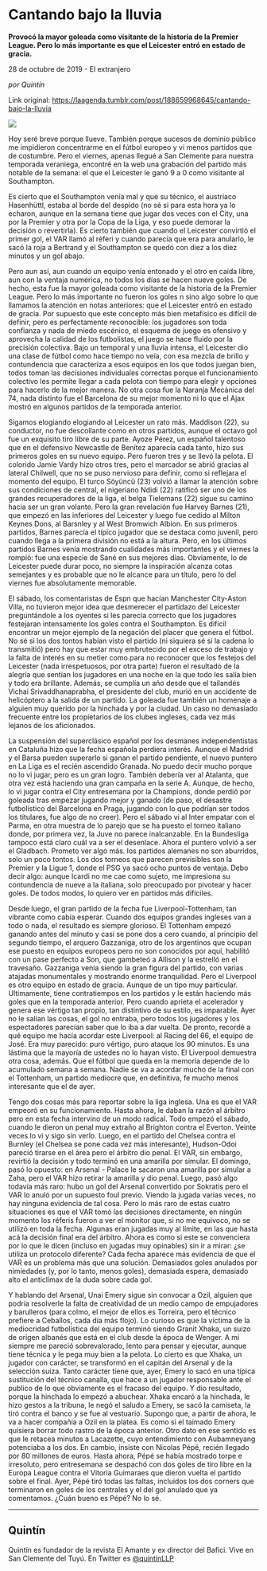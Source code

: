 # Cantando bajo la lluvia

**Provocó la mayor goleada como visitante de la historia de la Premier League. Pero lo más importante es que el Leicester entró en estado de gracia.**

28 de octubre de 2019 - El extranjero

_por Quintín_

Link original: https://laagenda.tumblr.com/post/188659968645/cantando-bajo-la-lluvia

![](https://64.media.tumblr.com/0e0ed2d5dda71f832b0546f4d4f47881/6f12b212db972b3a-fb/s500x750/71261dfa1696eb0c3f1e082a180e60f34c362196.jpg)

Hoy seré breve porque llueve. También porque sucesos de dominio público me impidieron concentrarme en el fútbol europeo y vi menos partidos que de costumbre. Pero el viernes, apenas llegué a San Clemente para nuestra temporada veraniega, encontré en la web una grabación del partido más notable de la semana: el que el Leicester le ganó 9 a 0 como visitante al Southampton.

Es cierto que el Southampton venía mal y que su técnico, el austríaco Hasenhüttl, estaba al borde del despido (no sé si para esta hora ya lo echaron, aunque en la semana tiene que jugar dos veces con el City, una por la Premier y otra por la  Copa de la Liga, y eso puede demorar la decisión o revertirla). Es cierto también que cuando el Leicester convirtió el primer gol, el VAR llamó al réferi y cuando parecía que era para anularlo, le sacó la roja a Bertrand y el Southampton se quedó con diez a los diez minutos y un gol abajo. 

Pero aun así, aun cuando un equipo venía entonado y el otro en caída libre, aun con la ventaja numérica, no todos los días se hacen nueve goles. De hecho, esta fue la mayor goleada como visitante de la historia de la Premier League. Pero lo más importante no fueron los goles n sino algo sobre lo que llamamos la atención en notas anteriores: que el Leicester entró en estado de gracia. Por supuesto que este concepto más bien metafísico es difícil de definir, pero es perfectamente reconocible: los jugadores son toda confianza y nada de miedo escénico, el esquema de juego es ofensivo y aprovecha la calidad de los futbolistas, el juego se hace fluido por la precisión colectiva. Bajo un temporal y una lluvia intensa, el Leicester dio una clase de fútbol como hace tiempo no veía, con esa mezcla de brillo y contundencia que caracteriza a esos equipos en los que todos juegan bien, todos toman las decisiones individuales correctas porque el funcionamiento colectivo les permite llegar a cada pelota con tiempo para elegir y opciones para hacerlo de la mejor manera. No otra cosa fue la Naranja Mecánica del 74, nada distinto fue el Barcelona de su mejor momento ni lo que el Ajax mostró en algunos partidos de la temporada anterior. 






Sigamos elogiando elogiando al Leicester un rato más. Maddison (22), su conductor, no fue descollante como en otros partidos, aunque el octavo gol fue un exquisito tiro libre de su parte. Ayoze Pérez, un español talentoso que en el defensivo Newcastle de Benítez aparecía cada tanto, hizo sus primeros goles en su nuevo equipo. Pero fueron tres y se llevó la pelota. El colorido Jamie Vardy hizo otros tres, pero el marcador se abrió gracias al lateral Chilwell, que no se puso nervioso para definir, como si reflejara el momento del equipo. El turco Söyüncü (23) volvió a llamar la atención sobre sus condiciones de central, el nigeriano Ndidi (22) ratificó ser uno de los grandes recuperadores de la liga, el belga Tielemans (22) sigue su camino hacia ser un gran volante. Pero la gran revelación fue Harvey Barnes (21), que empezó en las inferiores del Leicester y luego fue cedido al Milton Keynes Dons, al Barsnley y al West Bromwich Albion. En sus primeros partidos, Barnes parecía el típico jugador que se destaca como juvenil, pero cuando llega a la primera división no está a la altura. Pero, en los últimos partidos Barnes venía mostrando cualidades más importantes y el viernes la rompió: fue una especie de Sané en sus mejores días. Obviamente, lo de Leicester puede durar poco, no siempre la inspiración alcanza cotas semejantes y es probable que no le alcance para un título, pero lo del viernes fue absolutamente memorable.




El sábado, los comentaristas de Espn que hacían Manchester City-Aston Villa, no tuvieron mejor idea que desmerecer el partidazo del Leicester preguntándole a los oyentes si les parecía correcto que los jugadores festejaran intensamente los goles contra el Southampton. Es difícil encontrar un mejor ejemplo de la negación del placer que genera el fútbol. No sé si los dos tontos habían visto el partido (ni siquiera sé si la cadena lo transmitió) pero hay que estar muy embrutecido por el exceso de trabajo y la falta de interés en su metier como para no reconocer que los festejos del Leicester (nada irrespetuosos, por otra parte) fueron el resultado de la alegría que sentían los jugadores en una noche en la que todo les salía bien y todo era brillante. Además, se cumplía un año desde que el tailandés Vichai Srivaddhanaprabha, el presidente del club, murió en un accidente de helicóptero a la salida de un partido. La goleada fue también un homenaje a alguien muy querido por la hinchada y por la ciudad. Un caso no demasiado frecuente entre los propietarios de los clubes ingleses, cada vez más lejanos de los aficionados.

La suspensión del superclásico español por los desmanes independentistas en Cataluña hizo que la fecha española perdiera interés. Aunque el Madrid y el Barsa pueden superarlo si ganan el partido pendiente, el nuevo puntero en La Liga es el recién ascendido Granada. No puedo decir mucho porque no lo vi jugar, pero es un gran logro. También debería ver al Atalanta, que otra vez está haciendo una gran campaña en la serie A. Aunque, de hecho, lo vi jugar contra el City entresemana por la Champions, donde perdió por goleada tras empezar jugando mejor y ganado (de paso, el desastre futbolístico del Barcelona en Praga, jugando con lo que podrían ser todos los titulares, fue algo de no creer). Pero el sábado vi al Inter empatar con el Parma, en otra muestra de lo parejo que se ha puesto el torneo italiano donde, por primera vez, la Juve no parece inalcanzable. En la Bundesliga tampoco está claro cuál va a ser el desenlace. Ahora el puntero volvió a ser el Gladbach. Prometo ver algo más. los partidos alemanes no son aburridos, solo un poco tontos. Los dos torneos que parecen previsibles son la Premier y la Ligue 1, donde el PSG ya sacó ocho puntos de ventaja. Debo decir algo: aunque Icardi no me cae como sujeto, me impresiona su contundencia de nueve a la italiana, solo preocupado por pivotear y hacer goles. De todos modos, lo quiero ver en partidos más difíciles. 

Desde luego, el gran partido de la fecha fue Liverpool-Tottenham, tan vibrante como cabía esperar. Cuando dos equipos grandes ingleses van a todo o nada, el resultado es siempre glorioso. El Tottenham empezó ganando antes del minuto y casi se pone dos a cero cuando, al principio del segundo tiempo, el arquero Gazzaniga, otro de los argentinos que ocupan ese puesto en equipos europeos pero no son conocidos por aquí, habilitó con un pase perfecto a Son, que gambeteó a Allison y la estrelló en el travesaño. Gazzaniga venía siendo la gran figura del partido, con varias atajadas monumentales y mostrando enorme tranquilidad. Pero el Liverpool es otro equipo en estado de gracia. Aunque de un tipo muy particular. Ultimamente, tiene contratiempos en los partidos y le están haciendo más goles que en la temporada anterior. Pero cuando aprieta el acelerador y genera ese vértigo tan propio, tan distintivo de su estilo, es imparable. Ayer no le salían las cosas, el gol no entraba, pero todos los jugadores y los espectadores parecían saber que lo iba a dar vuelta. De pronto, recordé a qué equipo me hacía acordar este Liverpool: al Racing del 66, el equipo de José. Era muy parecido: puro vértigo, puro ataque los 90 minutos. Es una lástima que la mayoría de ustedes no lo hayan visto. El Liverpool demuestra otra cosa, además. Que el fútbol que queda en la memoria depende de lo acumulado semana a semana. Nadie se va a acordar mucho de la final con el Tottenham, un partido mediocre que, en definitiva, fe mucho menos interesante que el de ayer.

Tengo dos cosas más para reportar sobre la liga inglesa. Una es que el VAR empeoró en su funcionamiento. Hasta ahora, le daban la razón al árbitro pero en esta fecha intervino de un modo radical. Todo empezó el sábado, cuando le dieron un penal muy extraño al Brighton contra el Everton. Veinte veces lo vi y sigo sin verlo. Luego, en el partido del Chelsea contra el Burnley (el Chelsea se pone cada vez más interesante), Hudson-Odoi pareció tirarse en el área pero el árbitro dio penal. El VAR, sin embargo, revirtió la decisión y todo terminó en una amarilla por simular. El domingo, pasó lo opuesto: en Arsenal - Palace le sacaron una amarilla por simular a Zaha, pero el VAR hizo retirar la amarilla y dio penal. Luego, pasó algo todavía más raro: hubo un gol del Arsenal convertido por Sokratis pero el VAR lo anuló por un supuesto foul previo. Viendo la jugada varias veces, no hay ninguna evidencia de tal cosa. Pero lo más raro de estas cuatro situaciones es que el VAR tomó las decisiones directamente, en ningún momento los réferis fueron a ver el monitor que, si no me equivoco, no se utilizó en toda la fecha. Algunas eran jugadas muy al límite, en las que hasta acá la decisión final era del árbitro. Ahora es como si este se convenciera por lo que le dicen (incluso en jugadas muy opinables) sin ir a mirar: ¿se utiliza un protocolo diferente? Cada fecha aparece más evidencia de que el VAR es un problema más que una solución. Demasiados goles anulados por nimiedades (y, por lo tanto, menos goles), demasiada espera, demasiado alto el anticlímax de la duda sobre cada gol.

Y hablando del Arsenal, Unai Emery sigue sin convocar a Ozil, alguien que podría resolverle la falta de creatividad de un medio campo de empujadores y barulleros (para colmo, el mejor de ellos es Torreira, pero el técnico prefiere a Ceballos, cada día más flojo). Lo curioso es que la víctima de la mediocridad futbolística del equipo terminó siendo Granit Xhaka, un suizo de origen albanés que está en el club desde la época de Wenger. A mí siempre me pareció sobrevalorado, lento para pensar y ejecutar, aunque tiene técnica y le pega muy bien a la pelota. Lo cierto es que Xhaka, un jugador con carácter, se transformó en el capitán del Arsenal y de la selección suiza. Tanto carácter tiene que, ayer, Emery lo sacó en una típica sustitución del técnico canalla, que hace a un jugador responsable ante el publico de lo que obviamente es el fracaso del equipo. Y dio resultado, porque la hinchada lo empezó a abuchear. Xhaka encaró a la hinchada, le hizo gestos a la tribuna, le negó el saludo a Emery, se sacó la camiseta, la tiró contra el banco y se fue al vestuario. Supongo que, a partir de ahora, le va a hacer compañía a Ozil en la platea. Es como si el taimado Emery quisiera borrar todo rastro de la época anterior. Otro dato en ese sentido es que le retacea minutos a Lacazette, cuyo entendimiento con Aubamneyang potenciaba a los dos. En cambio, insiste con Nicolas Pépé, recién llegado por 80 millones de euros. Hasta ahora, Pépé se había mostrado torpe e irresoluto, pero entresemana se despachó con dos goles de tiro libre en la Europa League contra el Vitoria Guimaraes que dieron vuelta el partido sobre el final. Ayer, Pépé tiró todas las faltas, incluidos los dos corners que terminaron en goles de los centrales y el del gol anulado que ya comentamos. ¿Cuán bueno es Pépé? No lo sé. 

  




---

Quintín
-------

 Quintín es fundador de la revista El Amante y ex director del Bafici. Vive en San Clemente del Tuyú. En Twitter es [@quintinLLP](https://twitter.com/quintinLLP)

